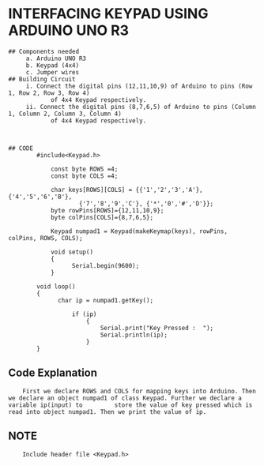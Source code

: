 # INTERFACING KEYPAD USING ARDUINO UNO R3

	## Components needed
		 a. Arduino UNO R3
		 b. Keypad (4x4)
		 c. Jumper wires
	## Building Circuit
		 i. Connect the digital pins (12,11,10,9) of Arduino to pins (Row 1, Row 2, Row 3, Row 4) 
   				of 4x4 Keypad respectively.
	   	 ii. Connect the digital pins (8,7,6,5) of Arduino to pins (Column 1, Column 2, Column 3, Column 4) 
   				of 4x4 Keypad respectively.



 	## CODE 
  			#include<Keypad.h>

				const byte ROWS =4;
				const byte COLS =4;

				char keys[ROWS][COLS] = {{'1','2','3','A'}, {'4','5','6','B'},
						{'7','8','9','C'}, {'*','0','#','D'}};
				byte rowPins[ROWS]={12,11,10,9};
				byte colPins[COLS]={8,7,6,5};

				Keypad numpad1 = Keypad(makeKeymap(keys), rowPins, colPins, ROWS, COLS);

				void setup()
				{
					  Serial.begin(9600);
				}

			void loop()
			{
				  char ip = numpad1.getKey();
  
					  if (ip)
						  {
  							  Serial.print("Key Pressed :  ");
  							  Serial.println(ip);
  						  }
			}

   ## Code Explanation
		First we declare ROWS and COLS for mapping keys into Arduino. Then we declare an object numpad1 of class Keypad. Further we declare a variable ip(input) to 		store the value of key pressed which is read into object numpad1. Then we print the value of ip.

 ## NOTE
		Include header file <Keypad.h>
